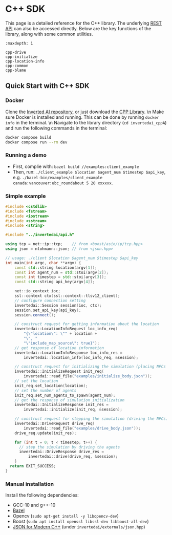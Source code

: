 # C++ SDK

This page is a detailed reference for the C++ library. The underlying [REST API](https://app.swaggerhub.com/apis-docs/swaggerhub59/Inverted-AI/0.0.2) can also be
accessed directly. Below are the key functions of the library, along with some common utilities.


```{toctree}
:maxdepth: 1

cpp-drive
cpp-initialize
cpp-location-info
cpp-common
cpp-blame
```


## Quick Start with C++ SDK
### Docker
Clone the [Inverted AI repository](https://github.com/inverted-ai/invertedai.git), or just download the [CPP Library](https://download-directory.github.io/?url=https://github.com/inverted-ai/invertedai/tree/master/invertedai_cpp). \n
Make sure Docker is installed and running.
This can be done by running `docker info` in the terminal. \n
Navigate to the library directory (`cd invertedai_cppA`) and run the following commands in the terminal:
``` sh
docker compose build
docker compose run --rm dev
```

### Running a demo
- First, complie with: `bazel build //examples:client_example`
- Then, run: `./client_example $location $agent_num $timestep $api_key`,
e.g. `./bazel-bin/examples/client_example canada:vancouver:ubc_roundabout 5 20 xxxxxx`.


### Simple example

``` c++
#include <cstdlib>
#include <fstream>
#include <iostream>
#include <sstream>
#include <string>

#include "../invertedai/api.h"

using tcp = net::ip::tcp;    // from <boost/asio/ip/tcp.hpp>
using json = nlohmann::json; // from <json.hpp>

// usage: ./client $location $agent_num $timestep $api_key
int main(int argc, char **argv) {
    const std::string location(argv[1]);
    const int agent_num = std::stoi(argv[2]);
    const int timestep = std::stoi(argv[3]);
    const std::string api_key(argv[4]);

    net::io_context ioc;
    ssl::context ctx(ssl::context::tlsv12_client);
    // configure connection setting
    invertedai::Session session(ioc, ctx);
    session.set_api_key(api_key);
    session.connect();

    // construct request for getting information about the location
    invertedai::LocationInfoRequest loc_info_req(
        "{\"location\": \"" + location +
        "\", "
        "\"include_map_source\": true}");
    // get response of location information
    invertedai::LocationInfoResponse loc_info_res =
        invertedai::location_info(loc_info_req, &session);

    // construct request for initializing the simulation (placing NPCs on the map)
    invertedai::InitializeRequest init_req(
        invertedai::read_file("examples/initialize_body.json"));
    // set the location
    init_req.set_location(location);
    // set the number of agents
    init_req.set_num_agents_to_spawn(agent_num);
    // get the response of simulation initialization
    invertedai::InitializeResponse init_res =
        invertedai::initialize(init_req, &session);

    // construct request for stepping the simulation (driving the NPCs)
    invertedai::DriveRequest drive_req(
        invertedai::read_file("examples/drive_body.json"));
    drive_req.update(init_res);

    for (int t = 0; t < timestep; t++) {
      // step the simulation by driving the agents
      invertedai::DriveResponse drive_res =
          invertedai::drive(drive_req, &session);
    }
  return EXIT_SUCCESS;
}
```
### Manual installation
Install the following dependencies:
- GCC-10 and g++-10
- [Bazel](https://bazel.build/install)
- Opencv (`sudo apt-get install -y libopencv-dev`)
- Boost (`sudo apt install openssl libssl-dev libboost-all-dev`)
- [JSON for Modern C++](https://json.nlohmann.me/) (under `invertedai/externals/json.hpp`)






